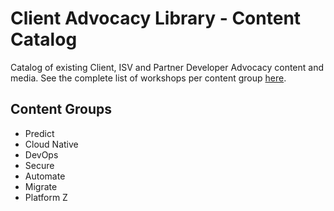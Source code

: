 # Client Advocacy Library - Content Catalog

Catalog of existing Client, ISV and Partner Developer Advocacy content and media. See the complete list of workshops per content group [here](catalog.md).

## Content Groups

* Predict
* Cloud Native 
* DevOps
* Secure
* Automate
* Migrate
* Platform Z

